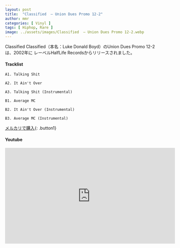 ```yaml
---
layout: post
title:  "Classified  – Union Dues Promo 12-2"
author: mmr
categories: [ Vinyl ]
tags: [ Hiphop, Rare ]
image: ../assets/images/Classified  – Union Dues Promo 12-2.webp
---
```


Classified Classified（本名：Luke Donald Boyd）のUnion Dues Promo 12-2は、2002年に	レーベルHalfLife Recordsからリリースされました。

#### Tracklist
```md
A1. Talking Shit

A2. It Ain't Over

A3. Talking Shit (Instrumental)

B1. Average MC

B2. It Ain't Over (Instrumental)

B3. Average MC (Instrumental)
```

[メルカリで購入](https://jp.mercari.com/item/m21956638266?afid=6142608987){: .button1}

#### Youtube
<iframe width="560" height="315" src="https://www.youtube.com/embed/HbuhWNuciBY?si=RujTEnd6CbCWcwzm" title="YouTube video player" frameborder="0" allow="accelerometer; autoplay; clipboard-write; encrypted-media; gyroscope; picture-in-picture; web-share" referrerpolicy="strict-origin-when-cross-origin" allowfullscreen></iframe>